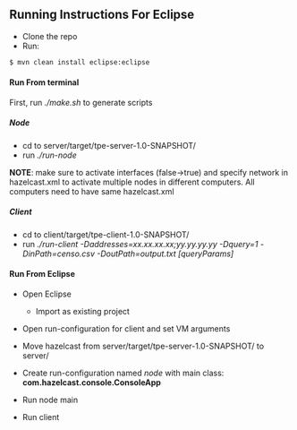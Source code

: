 ## Running Instructions For Eclipse

* Clone the repo
* Run:

```bash
$ mvn clean install eclipse:eclipse
```

#### Run From terminal

First, run *./make.sh* to generate scripts

##### Node

* cd to server/target/tpe-server-1.0-SNAPSHOT/
* run *./run-node*

**NOTE**: make sure to activate interfaces (false->true) and specify network in hazelcast.xml to activate multiple nodes in different computers. All computers need to have same hazelcast.xml


##### Client

* cd to client/target/tpe-client-1.0-SNAPSHOT/
* run *./run-client -Daddresses=xx.xx.xx.xx;yy.yy.yy.yy -Dquery=1 -DinPath=censo.csv -DoutPath=output.txt [queryParams]*

#### Run From Eclipse

* Open Eclipse
  * Import as existing project

* Open run-configuration for client and set VM arguments

* Move hazelcast from server/target/tpe-server-1.0-SNAPSHOT/ to server/

* Create run-configuration named *node* with main class: **com.hazelcast.console.ConsoleApp**

* Run node main

* Run client
